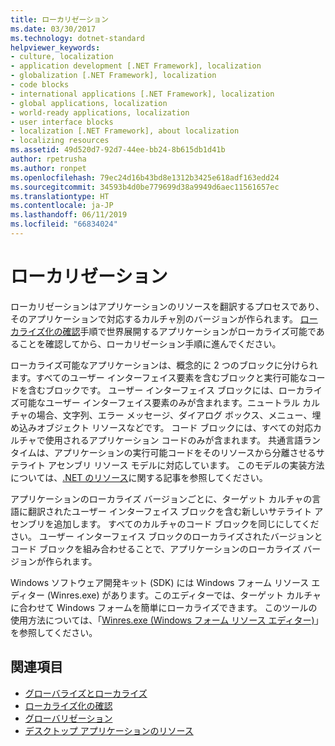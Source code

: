```yaml
---
title: ローカリゼーション
ms.date: 03/30/2017
ms.technology: dotnet-standard
helpviewer_keywords:
- culture, localization
- application development [.NET Framework], localization
- globalization [.NET Framework], localization
- code blocks
- international applications [.NET Framework], localization
- global applications, localization
- world-ready applications, localization
- user interface blocks
- localization [.NET Framework], about localization
- localizing resources
ms.assetid: 49d520d7-92d7-44ee-bb24-8b615db1d41b
author: rpetrusha
ms.author: ronpet
ms.openlocfilehash: 79ec24d16b43bd8e1312b3425e618adf163edd24
ms.sourcegitcommit: 34593b4d0be779699d38a9949d6aec11561657ec
ms.translationtype: HT
ms.contentlocale: ja-JP
ms.lasthandoff: 06/11/2019
ms.locfileid: "66834024"
---
```

# <a name="localization"></a>ローカリゼーション

ローカリゼーションはアプリケーションのリソースを翻訳するプロセスであり、そのアプリケーションで対応するカルチャ別のバージョンが作られます。 [ローカライズ化の確認](../../../docs/standard/globalization-localization/localizability-review.md)手順で世界展開するアプリケーションがローカライズ可能であることを確認してから、ローカリゼーション手順に進んでください。

ローカライズ可能なアプリケーションは、概念的に 2 つのブロックに分けられます。すべてのユーザー インターフェイス要素を含むブロックと実行可能なコードを含むブロックです。 ユーザー インターフェイス ブロックには、ローカライズ可能なユーザー インターフェイス要素のみが含まれます。ニュートラル カルチャの場合、文字列、エラー メッセージ、ダイアログ ボックス、メニュー、埋め込みオブジェクト リソースなどです。 コード ブロックには、すべての対応カルチャで使用されるアプリケーション コードのみが含まれます。 共通言語ランタイムは、アプリケーションの実行可能コードをそのリソースから分離させるサテライト アセンブリ リソース モデルに対応しています。 このモデルの実装方法については、[.NET のリソース](../../../docs/framework/resources/index.md)に関する記事を参照してください。

アプリケーションのローカライズ バージョンごとに、ターゲット カルチャの言語に翻訳されたユーザー インターフェイス ブロックを含む新しいサテライト アセンブリを追加します。 すべてのカルチャのコード ブロックを同じにしてください。 ユーザー インターフェイス ブロックのローカライズされたバージョンとコード ブロックを組み合わせることで、アプリケーションのローカライズ バージョンが作られます。

Windows ソフトウェア開発キット (SDK) には Windows フォーム リソース エディター (Winres.exe) があります。このエディターでは、ターゲット カルチャに合わせて Windows フォームを簡単にローカライズできます。 このツールの使用方法については、「[Winres.exe (Windows フォーム リソース エディター)](../../../docs/framework/tools/winres-exe-windows-forms-resource-editor.md)」を参照してください。

## <a name="see-also"></a>関連項目

- [グローバライズとローカライズ](../../../docs/standard/globalization-localization/index.md)
- [ローカライズ化の確認](../../../docs/standard/globalization-localization/localizability-review.md)
- [グローバリゼーション](../../../docs/standard/globalization-localization/globalization.md)
- [デスクトップ アプリケーションのリソース](../../../docs/framework/resources/index.md)
